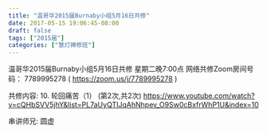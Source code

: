 ```yaml
---
title: "温哥华2015届Burnaby小组5月16日共修"
date: 2017-05-15 19:06:45-08:00
draft: false
tags: ["2015届"]
categories: ["慧灯禅修班"]
---
```

温哥华2015届Burnaby小组5月16日共修
星期二晚7:00点
网络共修Zoom房间号码： 7789995278 ( https://zoom.us/j/7789995278 )

共修内容:
10. 轮回痛苦（1） (第2次,共2次)
https://www.youtube.com/watch?v=cQHbSVV5jhY&list=PL7aUyQTIJqAhNhpev_O9Sw0cBxfrWhP1U&index=10

串讲师兄: 圆虚
